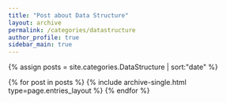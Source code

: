 ```yaml
---
title: "Post about Data Structure"
layout: archive
permalink: /categories/datastructure
author_profile: true
sidebar_main: true
---
```


{% assign posts = site.categories.DataStructure | sort:"date" %}

{% for post in posts %}
  {% include archive-single.html type=page.entries_layout %}
{% endfor %}
